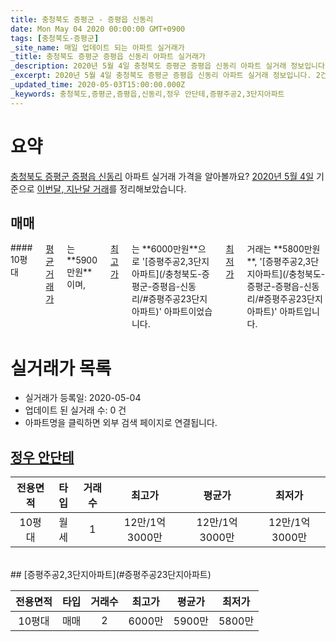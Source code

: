 ```yaml
---
title: 충청북도 증평군 - 증평읍 신동리
date: Mon May 04 2020 00:00:00 GMT+0900
tags: [충청북도-증평군]
_site_name: 매일 업데이트 되는 아파트 실거래가
_title: 충청북도 증평군 증평읍 신동리 아파트 실거래가
_description: 2020년 5월 4일 충청북도 증평군 증평읍 신동리 아파트 실거래 정보입니다. 2건 아파트 정보가 있습니다.
_excerpt: 2020년 5월 4일 충청북도 증평군 증평읍 신동리 아파트 실거래 정보입니다. 2건 아파트 정보가 있습니다.
_updated_time: 2020-05-03T15:00:00.000Z
_keywords: 충청북도,증평군,증평읍,신동리,정우 안단테,증평주공2,3단지아파트
---
```





# 요약
<ins>충청북도 증평군 증평읍 신동리</ins> 아파트 실거래 가격을 알아볼까요? <ins>2020년 5월 4일</ins> 기준으로 <ins>이번달, 지난달 거래</ins>를 정리해보았습니다.

## 매매
<div class="container">
<div class="twelve columns" markdown="1">
#### 10평대
<ins>평균 거래가</ins>는 **5900만원**이며, <ins>최고가</ins>는 **6000만원**으로 '[증평주공2,3단지아파트](/충청북도-증평군-증평읍-신동리/#증평주공23단지아파트)' 아파트이었습니다. <ins>최저가</ins> 거래는 **5800만원**, '[증평주공2,3단지아파트](/충청북도-증평군-증평읍-신동리/#증평주공23단지아파트)' 아파트입니다.
</div>
</div>



# 실거래가 목록
- 실거래가 등록일: 2020-05-04
- 업데이트 된 실거래 수: 0 건
- 아파트명을 클릭하면 외부 검색 페이지로 연결됩니다.

## [정우 안단테](#정우안단테)

|전용면적|타입|거래수|최고가|평균가|최저가|
|:---:|:---:|:---:|:---:|:---:|:---:|
|10평대|<span class="deal-type-3">월세</span>|1|12만/1억3000만|12만/1억3000만|12만/1억3000만|

<br/>
## [증평주공2,3단지아파트](#증평주공23단지아파트)

|전용면적|타입|거래수|최고가|평균가|최저가|
|:---:|:---:|:---:|:---:|:---:|:---:|
|10평대|<span class="deal-type-1">매매</span>|2|6000만|5900만|5800만|

<br/>



